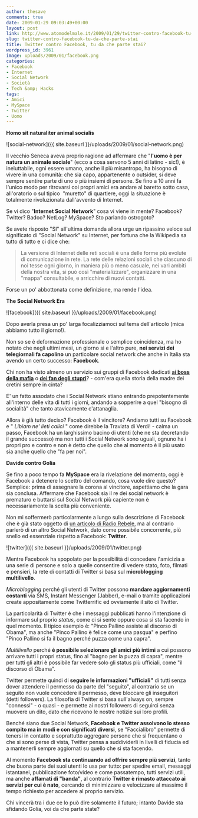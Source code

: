 ```yaml
---
author: thesave
comments: true
date: 2009-01-29 09:03:49+00:00
layout: post
link: http://www.atomodelmale.it/2009/01/29/twitter-contro-facebook-tu-da-che-parte-stai/
slug: twitter-contro-facebook-tu-da-che-parte-stai
title: Twitter contro Facebook, tu da che parte stai?
wordpress_id: 3961
image: uploads/2009/01/facebook.png
categories:
- Facebook
- Internet
- Social Network
- Società
- Tech &amp; Hacks
tags:
- Amici
- MySpace
- Twitter
- Uomo
---
```


**Homo sit naturaliter animal socialis**

![social-network]({{ site.baseurl }}/uploads/2009/01/social-network.png)

Il vecchio Seneca aveva proprio ragione ad affermare che "**l'uomo è per natura un animale sociale**" (ecco a cosa servono 5 anni di latino - sic!), è ineluttabile, ogni essere umano, anche il più misantropo, ha bisogno di vivere in una comunità: che sia capo, appartenente o outsider, si deve sempre sentire parte di uno o più insiemi di persone. Se fino a 10 anni fa l'unico modo per ritrovarsi coi propri amici era andare al baretto sotto casa, all'oratorio o sul tipico  "muretto" di quartiere, oggi la situazione è totalmente rivoluzionata dall'avvento di Internet.

Se vi dico "**Internet  Social Network**" cosa vi viene in mente? Facebook? Twitter? Badoo? NetLog? MySpace? Sto parlando ostrogoto?

Se avete risposto "SI" all'ultima domanda allora urge un ripassino veloce sul significato di "Social Network" su Internet, per fortuna che la Wikipedia sa tutto di tutto e ci dice che:

<blockquote>La versione di Internet delle reti sociali è una delle forme più evolute di comunicazione in rete. La rete delle relazioni sociali che ciascuno di noi tesse ogni giorno, in maniera più o meno casuale, nei vari ambiti della nostra vita, si può così "materializzare", organizzare in una "mappa" consultabile, e arricchire di nuovi contatti.</blockquote>

Forse un po' abbottonata come definizione, ma rende l'idea.

**The Social Network Era**

![facebook]({{ site.baseurl }}/uploads/2009/01/facebook.png)

Dopo averla presa un po' larga focalizziamoci sul tema dell'articolo (mica abbiamo tutto il giorno!).

Non so se è deformazione professionale o semplice coincidenza, ma ho notato che negli ultimi mesi, un giorno si e l'altro pure, **nei servizi dei telegiornali fa capolino** un particolare social network che anche in Italia sta avendo un certo successo: **Facebook**.

Chi non ha visto almeno un servizio sui gruppi di Facebook dedicati [**ai boss della mafia**](http://www.corriere.it/cronache/09_gennaio_05/facebook_gruppi_mafia_roberto_rizzo_cde8c078-db0a-11dd-b0de-00144f02aabc.shtml) o [**dei fan degli stupri**](http://www.corriere.it/cronache/09_gennaio_26/facebook_stupro_gruppo_fan_d641ecea-ebb8-11dd-92cf-00144f02aabc.shtml?fr=box_primopiano)? - com'era quella storia della madre dei cretini sempre in cinta?

E' un fatto assodato che i Social Network stiano entrando prepotentemente all'interno delle vita di tutti i giorni, andando a sopperire a quel "bisogno di socialità" che tanto atavicamente c'attanaglia.

Allora è già tutto deciso? Facebook è il vincitore? Andiamo tutti su Facebook e " _Libiam ne' lieti calici_ " come direbbe la Traviata di Verdi! - calma un passo, Facebook ha un larghissimo bacino di utenti (che ne sta decretando il grande successo) ma non tutti i Social Network sono uguali, ognuno ha i propri pro e contro e non è detto che quello che al momento è il più usato sia anche quello che "fa per noi".

**Davide contro Golia**

Se fino a poco tempo fa **MySpace** era la rivelazione del momento, oggi è Facebook a detenere lo scettro del comando, cosa vuole dire questo? Semplice: prima di assegnare la corona al vincitore, aspettiamo che la gara sia conclusa. Affermare che Facebook sia il re dei social network è prematuro e buttarsi sul Social Network più capiente non è necessariamente la scelta più conveniente.

Non mi soffermerò particolarmente a lungo sulla descrizione di Facebook che è già stato oggetto di [un articolo di Radio Rebele](../../../../../2008/10/06/facebook-vuoi-essere-mio-amicomark-zuckerberg/), ma al contrario parlerò di un altro Social Network, dato come possibile concorrente, più snello ed essenziale rispetto a Facebook: **Twitter**.

![twitter]({{ site.baseurl }}/uploads/2009/01/twitter.png)

Mentre Facebook ha spopolato per la possibilità di concedere l'amicizia a una serie di persone e solo a quelle consentire di vedere stato, foto, filmati e pensieri, la rete di contatti di Twitter si basa sul **microblogging multilivello**.

_Microblogging_ perché gli utenti di Twitter possono **mandare aggiornamenti costanti** via SMS, Instant Messenger (Jabber), e-mail o tramite applicazioni create appositamente come Twitterrific ed ovviamente il sito di Twitter.

La particolarità di Twitter è che i messaggi pubblicati hanno l'intenzione di informare sul proprio _status_, come ci si sente oppure cosa si sta facendo in quel momento. Il tipico esempio è: "Pinco Pallino assiste al discorso di Obama", ma anche "Pinco Pallino è felice come una pasqua" e perfino "Pinco Pallino si fa il bagno perché puzza come una capra".

_Multilivello_ perché **è possibile selezionare gli amici più intimi** a cui possono arrivare tutti i propri status, fino al "bagno per la puzza di capra", mentre per tutti gli altri è possibile far vedere solo gli status più ufficiali, come "il discorso di Obama".

Twitter permette quindi di **seguire le informazioni "ufficiali"** di tutti senza dover attendere il permesso da parte del "seguito", al contrario se un seguito non vuole concedere il permesso, deve bloccare gli inseguitori (detti followers). La filosofia di Twitter si basa sull'always on, sempre "connessi" - o quasi - e permette ai nostri followers di seguirci senza muovere un dito, dato che ricevono le nostre notizie sui loro profili.

Benché siano due Social Network, **Facebook e Twitter assolvono lo stesso compito ma in modi e con significati diversi**, se "Faccialibro" permette di tenersi in contatto e soprattutto aggregare persone che si frequentano o che si sono perse di vista, Twitter pensa a suddividerli in livelli di fiducia ed a mantenerli sempre aggiornati su quello che si sta facendo.

Al momento **Facebook sta continuando ad offrire sempre più servizi**, tanto che buona parte dei suoi utenti lo usa per tutto: per spedire email, messaggi istantanei, pubblicazione foto/video e come passatempo, tutti servizi utili, ma anche **affamati di "banda"**, al contrario **Twitter è rimasto attaccato ai servizi per cui è nato**, cercando di minimizzare e velocizzare al massimo il tempo richiesto per accedere al proprio servizio.

Chi vincerà tra i due ce lo può dire solamente il futuro; intanto Davide sta sfidando Golia, voi da che parte state?
